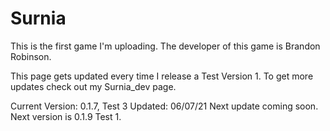 # Surnia
This is the first game I'm uploading.
The developer of this game is Brandon Robinson.

This page gets updated every time I release a Test Version 1. To get more updates check out my Surnia_dev page.

Current Version: 0.1.7, Test 3
Updated: 06/07/21
Next update coming soon. Next version is 0.1.9 Test 1.
